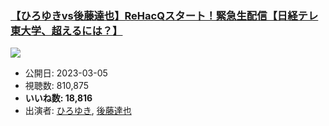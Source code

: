 ### [【ひろゆきvs後藤達也】ReHacQスタート！緊急生配信【日経テレ東大学、超えるには？】](https://www.youtube.com/watch?v=qUU0-PC6yyk)
[![](https://img.youtube.com/vi/qUU0-PC6yyk/sddefault.jpg)](https://www.youtube.com/watch?v=qUU0-PC6yyk)
-   公開日: 2023-03-05
-   視聴数: 810,875
-   **いいね数: 18,816**
-   出演者: [ひろゆき](/rehacq_fan/people/ひろゆき "wikilink"), [後藤達也](/rehacq_fan/people/後藤達也 "wikilink")
